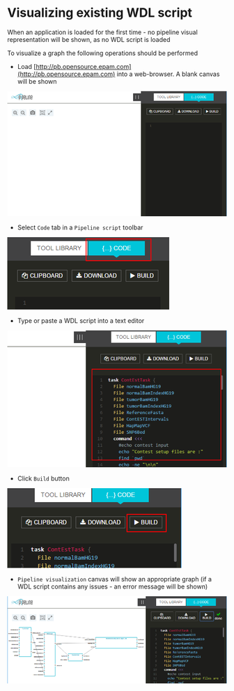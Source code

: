 # Visualizing existing WDL script

When an application is loaded for the first time - no pipeline visual representation will be shown, as no WDL script is loaded

To visualize a graph the following operations should be performed
* Load [http://pb.opensource.epam.com](http://pb.opensource.epam.com) into a web-browser. A blank canvas will be shown

![pb-manual-blank](images/pb-manual-blank.png)

* Select `Code` tab in a `Pipeline script` toolbar

![pb-manual-code](images/pb-manual-code.png)

* Type or paste a WDL script into a text editor

![pb-manual-code-paste](images/pb-manual-code-paste.png)

* Click `Build` button

![pb-manual-build-button](images/pb-manual-build-button.png)

* `Pipeline visualization` canvas will show an appropriate graph (if a WDL script contains any issues - an error message will be shown)

![pb-manual-build](images/pb-manual-build.png)
